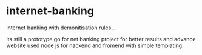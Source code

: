 # internet-banking
internet banking with demonitisation rules...

its still a prototype
 go for net banking project for better results and advance website
used node js for nackend and fromend with simple templating.

